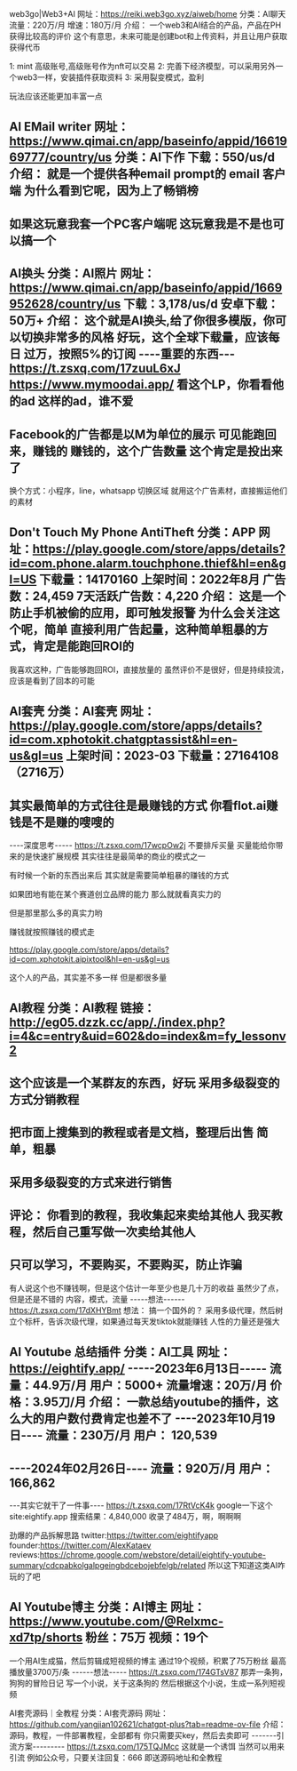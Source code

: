 web3go|Web3+AI
网址：https://reiki.web3go.xyz/aiweb/home
分类：AI聊天
流量：220万/月
增速：180万/月
介绍：
一个web3和AI结合的产品，产品在PH获得比较高的评价
这个有意思，未来可能是创建bot和上传资料，并且让用户获取获得代币

1: mint 高级账号,高级账号作为nft可以交易
2: 完善下经济模型，可以采用另外一个web3一样，安装插件获取资料
3: 采用裂变模式，盈利

玩法应该还能更加丰富一点


AI EMail writer
网址：https://www.qimai.cn/app/baseinfo/appid/1661969777/country/us
分类：AI下作
下载：550/us/d
介绍：
就是一个提供各种email prompt的 email 客户端
为什么看到它呢，因为上了畅销榜
-------------------------
如果这玩意我套一个PC客户端呢
这玩意我是不是也可以搞一个
------------------------

AI换头
分类：AI照片
网址：https://www.qimai.cn/app/baseinfo/appid/1669952628/country/us
下载：3,178/us/d
安卓下载：50万+
介绍：
这个就是AI换头,给了你很多模版，你可以切换非常多的风格
好玩，这个全球下载量，应该每日 过万，按照5%的订阅
----重要的东西---
https://t.zsxq.com/17zuuL6xJ
https://www.mymoodai.app/
看这个LP，你看看他的ad
这样的ad，谁不爱
-------------------
Facebook的广告都是以M为单位的展示
可见能跑回来，赚钱的
赚钱的，这个广告数量
这个肯定是投出来了
------------------
换个方式：小程序，line，whatsapp
切换区域
就用这个广告素材，直接搬运他们的素材

Don't Touch My Phone AntiTheft
分类：APP
网址：https://play.google.com/store/apps/details?id=com.phone.alarm.touchphone.thief&hl=en&gl=US
下载量：14170160
上架时间：2022年8月
广告数：24,459
7天活跃广告数：4,220
介绍：
这是一个防止手机被偷的应用，即可触发报警
为什么会关注这个呢，简单
直接利用广告起量，这种简单粗暴的方式，肯定是能跑回ROI的
----------------------
我喜欢这种，广告能够跑回ROI，直接放量的
虽然评价不是很好，但是持续投流，应该是看到了回本的可能


AI套壳
分类：AI套壳
网址：https://play.google.com/store/apps/details?id=com.xphotokit.chatgptassist&hl=en-us&gl=us
上架时间：2023-03
下载量：27164108（2716万）
--------------
其实最简单的方式往往是最赚钱的方式
你看flot.ai赚钱是不是赚的嗖嗖的
--------------
----深度思考-----
https://t.zsxq.com/17wcpOw2j
不要排斥买量
买量能给你带来的是快速扩展规模
其实往往是最简单的商业的模式之一

有时候一个新的东西出来后
其实就是需要简单粗暴的赚钱的方式

如果团地有能在某个赛道创立品牌的能力
那么就就看真实力的

但是那里那么多的真实力哟

赚钱就按照赚钱的模式走

https://play.google.com/store/apps/details?id=com.xphotokit.aipixtool&hl=en-us&gl=us

这个人的产品，其实差不多一样
但是都很多量

AI教程
分类：AI教程
链接：http://eg05.dzzk.cc/app/./index.php?i=4&c=entry&uid=602&do=index&m=fy_lessonv2
----------
这个应该是一个某群友的东西，好玩
采用多级裂变的方式分销教程
------------
把市面上搜集到的教程或者是文档，整理后出售
简单，粗暴
-----------
采用多级裂变的方式来进行销售
-----------
评论：
你看到的教程，我收集起来卖给其他人
我买教程，然后自己重写做一次卖给其他人
-----------
只可以学习，不要购买，不要购买，防止诈骗
-----------
有人说这个也不赚钱啊，但是这个估计一年至少也是几十万的收益
虽然少了点，但是还是不错的
内容，模式，流量
-----想法------
https://t.zsxq.com/17dXHYBmt
想法：
搞一个国外的？
采用多级代理，然后树立个标杆，告诉次级代理，如果通过每天发tiktok就能赚钱
人性的力量还是强大


AI Youtube 总结插件
分类：AI工具
网址：https://eightify.app/
-----2023年6月13日-----
流量：44.9万/月
用户：5000+
流量增速：20万/月
价格：3.95刀/月
介绍：
一款总结youtube的插件，这么大的用户数付费肯定也差不了
----2023年10月19日----
流量：230万/月
用户： 120,539
---------------
----2024年02月26日----
流量：920万/月
用户： 166,862 
---------------
---其实它就干了一件事----
https://t.zsxq.com/17RtVcK4k
google一下这个
site:eightify.app
搜索结果：4,840,000
收录了484万，啊，啊啊啊

劲爆的产品拆解思路
twitter:https://twitter.com/eightifyapp
founder:https://twitter.com/AlexKataev
reviews:https://chrome.google.com/webstore/detail/eightify-youtube-summary/cdcpabkolgalpgeingbdcebojebfelgb/related
所以这下知道这类AI咋玩的了吧

AI Youtube博主
分类：AI博主
网址：https://www.youtube.com/@Relxmc-xd7tp/shorts
粉丝：75万
视频：19个
--------------
一个用AI生成猫，然后剪辑成短视频的博主
通过19个视频，积累了75万粉丝
最高播放量3700万/条
------想法-----
https://t.zsxq.com/174GTsV87
那弄一条狗，狗狗的冒险日记
写一个小说，关于这条狗的
然后根据这个小说，生成一系列短视频


AI套壳源码｜全教程
分类：AI套壳源码
网址：https://github.com/yangjian102621/chatgpt-plus?tab=readme-ov-file
介绍：
源码，教程，一件部署教程，全部都有
你只需要买key，然后去卖即可
-------引流方案---------
https://t.zsxq.com/175TQJMcc
这就是一个诱饵
当然可以用来引流
例如公众号，只要关注回复：666
即送源码地址和全教程
